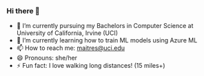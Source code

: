 ### Hi there 👋
- 🔭 I’m currently pursuing my Bachelors in Computer Science at University of California, Irvine (UCI)
- 🌱 I’m currently learning how to train ML models using Azure ML
- 📫 How to reach me: maitres@uci.edu
- 😄 Pronouns: she/her
- ⚡ Fun fact: I love walking long distances! (15 miles+)

